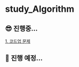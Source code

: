 # study_Algorithm

## 😎 진행중...      
<a href="https://codeup.kr/problemset.php">1. 코드업 문제</a>

## 🤩 진행 예정...
